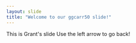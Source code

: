 ```yaml
---
layout: slide
title: "Welcome to our ggcarr50 slide!"
---
```

This is Grant's slide
Use the left arrow to go back!